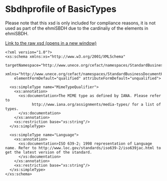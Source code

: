 # Sbdhprofile of BasicTypes

Please note that this xsd is only included for compliance reasons, it is not used as part of the ehmiSBDH due to the cardinaliy of the elements in ehmiSBDH.

<a href="./ehmiSBDH/ehmiSBDH/BasicTypes.xsd" target="_blank">Link to the raw xsd (opens in a new window)</a>

    <?xml version="1.0"?>
    <xs:schema xmlns:xs="http://www.w3.org/2001/XMLSchema"
        targetNamespace="http://www.unece.org/cefact/namespaces/StandardBusinessDocumentHeader"
        xmlns="http://www.unece.org/cefact/namespaces/StandardBusinessDocumentHeader"
        elementFormDefault="qualified" attributeFormDefault="unqualified">

      <xs:simpleType name="MimeTypeQualifier">
        <xs:annotation>
          <xs:documentation>The MIME type as defined by IANA. Please refer to
                http://www.iana.org/assignments/media-types/ for a list of types.
          </xs:documentation>
        </xs:annotation>
        <xs:restriction base="xs:string"/>
      </xs:simpleType>

      <xs:simpleType name="Language">
        <xs:annotation>
          <xs:documentation>ISO 639-2; 1998 representation of Language name. Refer to http://www.loc.gov/standards/iso639-2/iso639jac.html to get the latest version of the standard.
          </xs:documentation>
        </xs:annotation>
        <xs:restriction base="xs:string"/>
      </xs:simpleType>
    </xs:schema>
